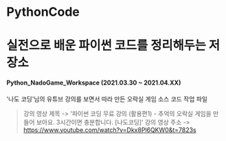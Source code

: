 # PythonCode
실전으로 배운 파이썬 코드를 정리해두는 저장소
=============

#### Python_NadoGame_Workspace (2021.03.30 ~ 2021.04.XX)
'나도 코딩'님의 유튜브 강의를 보면서 따라 만든 오락실 게임 소스 코드 작업 파일
> 강의 영상 제목 -> '파이썬 코딩 무료 강의 (활용편1) - 추억의 오락실 게임을 만들어 보아요. 3시간이면 충분합니다. [나도코딩]'
> 강의 영상 주소 -> https://www.youtube.com/watch?v=Dkx8Pl6QKW0&t=7823s
